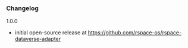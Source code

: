 ### Changelog

1.0.0
- initial open-source release at https://github.com/rspace-os/rspace-dataverse-adapter